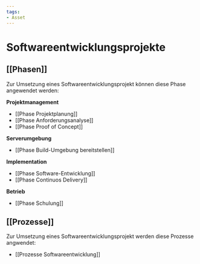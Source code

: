 ```yaml
---
tags:
- Asset
---
```

# Softwareentwicklungsprojekte

## [[Phasen]]

Zur Umsetzung eines Softwareentwicklungsprojekt können diese Phase angewendet werden:

**Projektmanagement**

* [[Phase Projektplanung]]
* [[Phase Anforderungsanalyse]]
* [[Phase Proof of Concept]]

**Serverumgebung**

* [[Phase Build-Umgebung bereitstellen]]

**Implementation**

* [[Phase Software-Entwicklung]]
* [[Phase Continuos Delivery]]

**Betrieb**

* [[Phase Schulung]]

## [[Prozesse]]

Zur Umsetzung eines Softwareentwicklungsprojekt werden diese Prozesse angwendet:

* [[Prozesse Softwareentwicklung]]